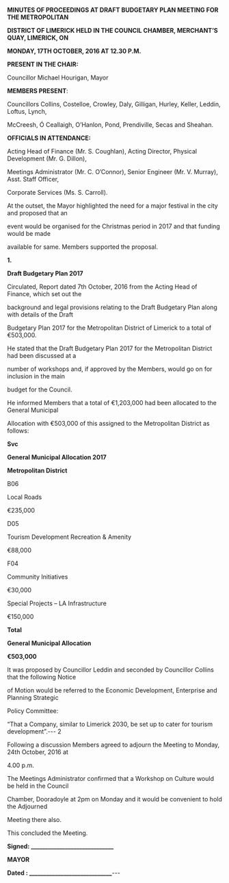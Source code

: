 **MINUTES OF PROCEEDINGS AT DRAFT BUDGETARY PLAN MEETING FOR THE METROPOLITAN**

**DISTRICT OF LIMERICK HELD IN THE COUNCIL CHAMBER, MERCHANT’S QUAY, LIMERICK, ON**

**MONDAY, 17TH OCTOBER, 2016 AT 12.30 P.M.**

**PRESENT IN THE CHAIR:**

Councillor Michael Hourigan, Mayor

**MEMBERS PRESENT**:

Councillors Collins, Costelloe, Crowley, Daly, Gilligan, Hurley, Keller, Leddin, Loftus, Lynch,

McCreesh, Ó Ceallaigh, O’Hanlon, Pond, Prendiville, Secas and Sheahan.

**OFFICIALS IN ATTENDANCE:**

Acting Head of Finance (Mr. S. Coughlan), Acting Director, Physical Development (Mr. G. Dillon),

Meetings Administrator (Mr. C. O’Connor), Senior Engineer (Mr. V. Murray), Asst. Staff Officer,

Corporate Services (Ms. S. Carroll).

At the outset, the Mayor highlighted the need for a major festival in the city and proposed that an

event would be organised for the Christmas period in 2017 and that funding would be made

available for same. Members supported the proposal.

**1.**

**Draft Budgetary Plan 2017**

Circulated, Report dated 7th October, 2016 from the Acting Head of Finance, which set out the

background and legal provisions relating to the Draft Budgetary Plan along with details of the Draft

Budgetary Plan 2017 for the Metropolitan District of Limerick to a total of €503,000.

He stated that the Draft Budgetary Plan 2017 for the Metropolitan District had been discussed at a

number of workshops and, if approved by the Members, would go on for inclusion in the main

budget for the Council.

He informed Members that a total of €1,203,000 had been allocated to the General Municipal

Allocation with €503,000 of this assigned to the Metropolitan District as follows:

**Svc**

**General Municipal Allocation 2017**

**Metropolitan District**

B06

Local Roads

€235,000

D05

Tourism Development Recreation & Amenity

€88,000

F04

Community Initiatives

€30,000

Special Projects – LA Infrastructure

€150,000

**Total**

**General Municipal Allocation**

**€503,000**

It was proposed by Councillor Leddin and seconded by Councillor Collins that the following Notice

of Motion would be referred to the Economic Development, Enterprise and Planning Strategic

Policy Committee:

“That a Company, similar to Limerick 2030, be set up to cater for tourism development”.---
2

Following a discussion Members agreed to adjourn the Meeting to Monday, 24th October, 2016 at

4.00 p.m.

The Meetings Administrator confirmed that a Workshop on Culture would be held in the Council

Chamber, Dooradoyle at 2pm on Monday and it would be convenient to hold the Adjourned

Meeting there also.

This concluded the Meeting.

**Signed: \_\_\_\_\_\_\_\_\_\_\_\_\_\_\_\_\_\_\_\_\_\_\_\_\_\_\_\_\_**

**MAYOR**

**Dated : \_\_\_\_\_\_\_\_\_\_\_\_\_\_\_\_\_\_\_\_\_\_\_\_\_\_\_\_\_**---
